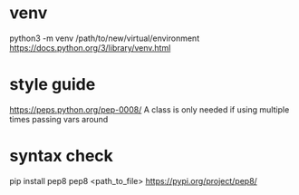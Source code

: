 # venv

python3 -m venv /path/to/new/virtual/environment
https://docs.python.org/3/library/venv.html

# style guide
https://peps.python.org/pep-0008/
A class is only needed if using multiple times passing vars around

# syntax check
pip install pep8
pep8 <path_to_file>
https://pypi.org/project/pep8/
